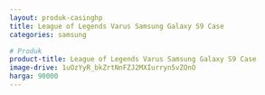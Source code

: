 ```yaml
---
layout: produk-casinghp
title: League of Legends Varus Samsung Galaxy S9 Case
categories: samsung

# Produk
product-title: League of Legends Varus Samsung Galaxy S9 Case
image-drive: 1uOzYyR_bkZrtNnFZJ2MXIurryn5vZOnO
harga: 90000
---
```

